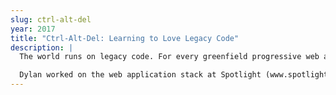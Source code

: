 ```yaml
---
slug: ctrl-alt-del
year: 2017
title: "Ctrl-Alt-Del: Learning to Love Legacy Code" 
description: |
  The world runs on legacy code. For every greenfield progressive web app with 100% test coverage, there are literally hundreds of archaic line-of-business applications running in production - systems with no tests, no documentation, built using out-of-date tools, languages and platforms. It’s the code developers love to hate - it’s not exciting, it’s not shiny, and it won’t look good on your CV - but the world runs on legacy code, and, as developers, if we’re going to work on anything that actually matters, we’re going to end up dealing with legacy. To work effectively with this kind of system, we need to answer some fundamental questions. Why was it built this way in the first place? What's happened over the years it's been running in production? And, most importantly, how can we develop our understanding of legacy codebases to the point where we're confident that we can add features, fix bugs and improve performance without making things worse?

  Dylan worked on the web application stack at Spotlight (www.spotlight.com) from 2000 until 2018 - first as a supplier, then as webmaster, then as systems architect. Working on the same codebase for nearly two decades has given him an unusual perspective on how applications go from being cutting-edge to being 'legacy'. In this talk, he'll share tips, patterns and techniques that he's learned from helping new developers work with a large and unfamiliar codebase. We'll talk about virtualisation, refactoring tools, and how to bring legacy code under control using continuous integration and managed deployments. We'll explore creative ways to use common technologies like DNS to create more productive development environments. We'll talk about how to bridge the gap between automated testing and systems monitoring, how to improve visibility and transparency of your production systems - and why good old Ctrl-Alt-Del might be the secret to unlocking the potential of your legacy codebase.
--- 
```

